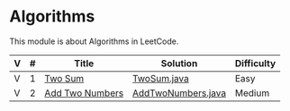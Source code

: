 # Algorithms

This module is about Algorithms in LeetCode. 

  V | #  | Title | Solution | Difficulty 
 -- | -- | ----- | -------- | ---------- 
  V | 1  | [Two Sum][two-sum-link] | [TwoSum.java][two-sum-solution] | Easy
  V | 2  | [Add Two Numbers][add-two-numbers-link] | [AddTwoNumbers.java][add-two-numbers-solution] | Medium
  
  [two-sum-link]: https://leetcode.com/problems/two-sum/
  [two-sum-solution]: https://github.com/jsong00505/LeetCode/blob/master/Algorithms/src/main/java/easy/t/TwoSum.java
  [add-two-numbers-link]: https://leetcode.com/problems/add-two-numbers/
  [add-two-numbers-solution]: https://github.com/jsong00505/LeetCode/blob/master/Algorithms/src/main/java/medium/a/AddTwoNumbers.java
